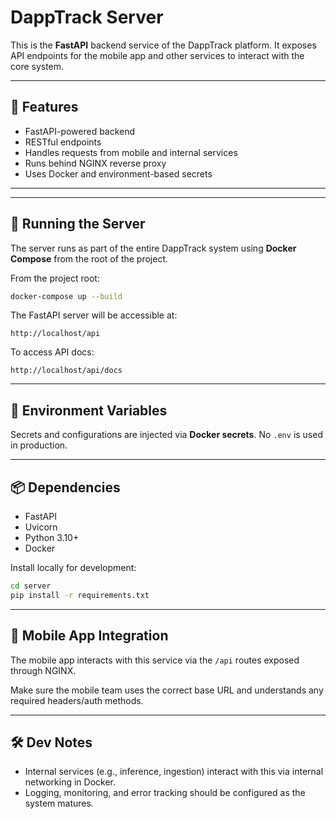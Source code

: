 # DappTrack Server

This is the **FastAPI** backend service of the DappTrack platform. It exposes API endpoints for the mobile app and other services to interact with the core system.

---

## 🔧 Features

- FastAPI-powered backend
- RESTful endpoints
- Handles requests from mobile and internal services
- Runs behind NGINX reverse proxy
- Uses Docker and environment-based secrets

---


---

## 🚀 Running the Server

The server runs as part of the entire DappTrack system using **Docker Compose** from the root of the project.

From the project root:

```bash
docker-compose up --build
````

The FastAPI server will be accessible at:

```
http://localhost/api
```

To access API docs:

```
http://localhost/api/docs
```

---

## 🔐 Environment Variables

Secrets and configurations are injected via **Docker secrets**. No `.env` is used in production.


---

## 📦 Dependencies

* FastAPI
* Uvicorn
* Python 3.10+
* Docker

Install locally for development:

```bash
cd server
pip install -r requirements.txt
```

---

## 📱 Mobile App Integration

The mobile app interacts with this service via the `/api` routes exposed through NGINX.

Make sure the mobile team uses the correct base URL and understands any required headers/auth methods.

---

## 🛠 Dev Notes

* Internal services (e.g., inference, ingestion) interact with this via internal networking in Docker.
* Logging, monitoring, and error tracking should be configured as the system matures.


